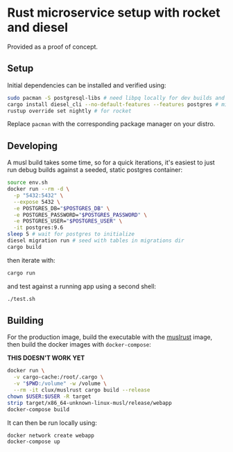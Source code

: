 # Rust microservice setup with rocket and diesel
Provided as a proof of concept.

## Setup
Initial dependencies can be installed and verified using:

```sh
sudo pacman -S postgresql-libs # need libpq locally for dev builds and diesel_cli
cargo install diesel_cli --no-default-features --features postgres # migration tool
rustup override set nightly # for rocket
```

Replace `pacman` with the corresponding package manager on your distro.

## Developing
A musl build takes some time, so for a quick iterations, it's easiest to just run debug builds against a seeded, static postgres container:

```sh
source env.sh
docker run --rm -d \
  -p "5432:5432" \
  --expose 5432 \
  -e POSTGRES_DB="$POSTGRES_DB" \
  -e POSTGRES_PASSWORD="$POSTGRES_PASSWORD" \
  -e POSTGRES_USER="$POSTGRES_USER" \
  -it postgres:9.6
sleep 5 # wait for postgres to initialize
diesel migration run # seed with tables in migrations dir
cargo build
```

then iterate with:

```sh
cargo run
```

and test against a running app using a second shell:

```sh
./test.sh
```

## Building
For the production image, build the executable with the [muslrust](https://github.com/clux/muslrust) image, then build the docker images with `docker-compose`:

**THIS DOESN'T WORK YET**

```sh
docker run \
  -v cargo-cache:/root/.cargo \
  -v "$PWD:/volume" -w /volume \
  --rm -it clux/muslrust cargo build --release
chown $USER:$USER -R target
strip target/x86_64-unknown-linux-musl/release/webapp
docker-compose build
```

It can then be run locally using:

```sh
docker network create webapp
docker-compose up
```

